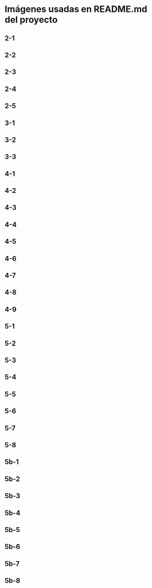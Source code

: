 # Imágenes usadas en README.md del proyecto

## 2-1

## 2-2

## 2-3

## 2-4

## 2-5

## 3-1

## 3-2

## 3-3

## 4-1

## 4-2

## 4-3

## 4-4

## 4-5

## 4-6

## 4-7

## 4-8

## 4-9

## 5-1

## 5-2

## 5-3

## 5-4

## 5-5

## 5-6

## 5-7

## 5-8

## 5b-1

## 5b-2

## 5b-3

## 5b-4

## 5b-5

## 5b-6

## 5b-7

## 5b-8

